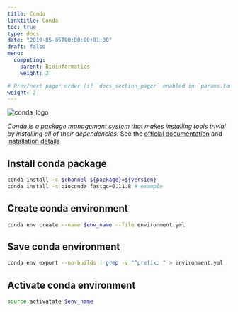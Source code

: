 ```yaml
---
title: Conda
linktitle: Conda
toc: true
type: docs
date: "2019-05-05T00:00:00+01:00"
draft: false
menu:
  computing:
    parent: Bioinformatics
    weight: 2

# Prev/next pager order (if `docs_section_pager` enabled in `params.toml`)
weight: 2
---
```


![conda_logo](../images/conda_logo.svg)

*Conda is a package management system that makes installing tools trivial by installing all of their dependencies.* See the [official documentation](https://docs.conda.io/en/latest/) and [installation details](https://docs.conda.io/projects/conda/en/latest/user-guide/install/index.html)

## Install conda package
```bash
conda install -c $channel ${package}=${version}
conda install -c bioconda fastqc=0.11.8 # example
```

## Create conda environment
```bash
conda env create --name $env_name --file environment.yml 
```

## Save conda environment
```bash
conda env export --no-builds | grep -v "^prefix: " > environment.yml
```


## Activate conda environment
```bash
source activatate $env_name
```